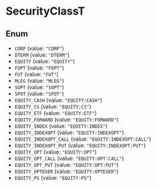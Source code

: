 # SecurityClassT

## Enum

* `CORP` (value: `"CORP"`)
* `DTERM` (value: `"DTERM"`)
* `EQUITY` (value: `"EQUITY"`)
* `FOPT` (value: `"FOPT"`)
* `FUT` (value: `"FUT"`)
* `MLEG` (value: `"MLEG"`)
* `SOPT` (value: `"SOPT"`)
* `SPOT` (value: `"SPOT"`)
* `EQUITY_CASH` (value: `"EQUITY:CASH"`)
* `EQUITY_CS` (value: `"EQUITY:CS"`)
* `EQUITY_ETF` (value: `"EQUITY:ETF"`)
* `EQUITY_FORWARD` (value: `"EQUITY:FORWARD"`)
* `EQUITY_INDEX` (value: `"EQUITY:INDEX"`)
* `EQUITY_INDEXOPT` (value: `"EQUITY:INDEXOPT"`)
* `EQUITY_INDEXOPT_CALL` (value: `"EQUITY:INDEXOPT:CALL"`)
* `EQUITY_INDEXOPT_PUT` (value: `"EQUITY:INDEXOPT:PUT"`)
* `EQUITY_OPT` (value: `"EQUITY:OPT"`)
* `EQUITY_OPT_CALL` (value: `"EQUITY:OPT:CALL"`)
* `EQUITY_OPT_PUT` (value: `"EQUITY:OPT:PUT"`)
* `EQUITY_OPTEXER` (value: `"EQUITY:OPTEXER"`)
* `EQUITY_PS` (value: `"EQUITY:PS"`)
